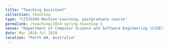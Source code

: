 ```yaml
---
title: "Teaching Assistant"
collection: teaching
type: "CITS5508 Machine Learning, postgraduate course"
permalink: /teaching/2014-spring-teaching-1
venue: "Department of Computer Science and Software Engineering (CSSE), The University of Western Australia (UWA)"
date: Mar 2018-Jul 2018
location: "Perth WA, Australia"
---
```


<!-- This is a description of a teaching experience. You can use markdown like any other post.

<!-- Heading 1
======

Heading 2
======

Heading 3
====== -->
